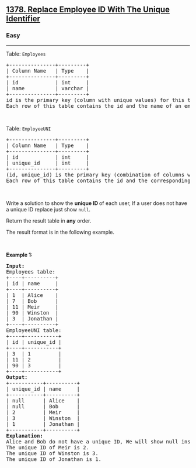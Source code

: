 <h2>
  <a
    href="https://leetcode.com/problems/replace-employee-id-with-the-unique-identifier/description/?envType=study-plan-v2&envId=top-sql-50"
    >1378. Replace Employee ID With The Unique Identifier</a
  >
</h2>
<h3>Easy</h3>
<hr />
<div>
  <p>Table: <code>Employees</code></p>

  <pre>
+---------------+---------+
| Column Name   | Type    |
+---------------+---------+
| id            | int     |
| name          | varchar |
+---------------+---------+
id is the primary key (column with unique values) for this table.
Each row of this table contains the id and the name of an employee in a company.
</pre
  >

  <p>&nbsp;</p>

  <p>Table: <code>EmployeeUNI</code></p>

  <pre>
+---------------+---------+
| Column Name   | Type    |
+---------------+---------+
| id            | int     |
| unique_id     | int     |
+---------------+---------+
(id, unique_id) is the primary key (combination of columns with unique values) for this table.
Each row of this table contains the id and the corresponding unique id of an employee in the company.
</pre
  >

  <p>&nbsp;</p>

  <p>
    Write a solution to show the <strong>unique ID </strong>of each user, If a
    user does not have a unique ID replace just show <code>null</code>.
  </p>

  <p>Return the result table in <strong>any</strong> order.</p>

  <p>The result format is in the following example.</p>

  <p>&nbsp;</p>
  <p><strong class="example">Example 1:</strong></p>

  <pre><strong>Input:</strong> 
Employees table:
+----+----------+
| id | name     |
+----+----------+
| 1  | Alice    |
| 7  | Bob      |
| 11 | Meir     |
| 90 | Winston  |
| 3  | Jonathan |
+----+----------+
EmployeeUNI table:
+----+-----------+
| id | unique_id |
+----+-----------+
| 3  | 1         |
| 11 | 2         |
| 90 | 3         |
+----+-----------+
<strong>Output:</strong> 
+-----------+----------+
| unique_id | name     |
+-----------+----------+
| null      | Alice    |
| null      | Bob      |
| 2         | Meir     |
| 3         | Winston  |
| 1         | Jonathan |
+-----------+----------+
<strong>Explanation:</strong> 
Alice and Bob do not have a unique ID, We will show null instead.
The unique ID of Meir is 2.
The unique ID of Winston is 3.
The unique ID of Jonathan is 1.
</pre>
</div>
